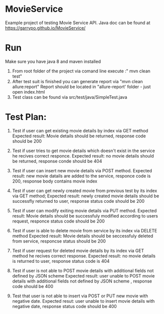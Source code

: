 # MovieService
Example project of testing Movie Service API.
Java doc can be found at https://garrypo.github.io/MovieService/
# Run
Make sure you have java 8 and maven installed 
1. From root folder of the project via comand line execute :" mvn clean test"
2. After test suit is finished you can generate report via "mvn clean allure:report"
Report should be located in "allure-report' folder - just open index.html
3. Test class can be found via src/test/java/SimpleTest.java
# Test Plan:
1. Test if user can get existing movie details by index via GET method
  Expected result: Movie details should be returned, response code should be 200
  
2. Test if user tries to get movie details which doesn't exist in the service he recives correct responce.
   Expected result: no movie details should be returned, response conde should be 404
   
3. Test if user can insert new movie details via POST method.
    Expected result: new movie datails are added to the service, responce code is 200, response body contains movie index
    
4. Test if user can get newly created movie from previous test by its index via GET method;
    Expected result: newly created movie details should be successfly returned to user, response status code should be 200
5. Test if user can modify exiting movie details via PUT method.
    Expected result: Movie details should be successfuly modified according to users request, responce status code should be 200
6. Test if user is able to delete movie from service by its index via DELETE method
    Expected result: Movie details should be seccessfuly deleted from service, responcse status should be 200 

7. Test if user request for deleted movie details by its index via GET method he recives correct response.
    Expected result: no movie details is returned to user, response status code is 404

8. Test if user is not able to POST movie details with additional fields not defined by JSON scheme 
  Expected result: user unable to POST movie details with additional fields not defined by JSON scheme , response code should be 400

9. Test that user is not able to insert via POST or PUT new movie with negative date.
    Expected resut: user unable to insert movie details with negative date, response status code should be 400 

  
    
